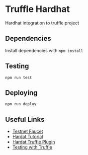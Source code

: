# Truffle Hardhat

Hardhat integration to truffle project

## Dependencies

Install dependencies with `npm install`

## Testing

```
npm run test
```

## Deploying

```
npm run deploy
```

## Useful Links

- [Testnet Faucet](https://testnet.binance.org/faucet-smart)
- [Hardat Tutorial](https://hardhat.org/tutorial/)
- [Hardat Truffle Plugin](https://github.com/nomiclabs/hardhat/tree/master/packages/hardhat-truffle5)
- [Testing with Truffle](https://hardhat.org/guides/truffle-testing.html#testing-with-web3-js-truffle)
